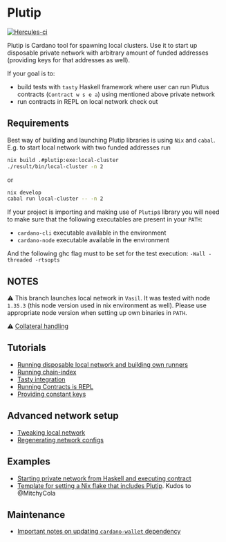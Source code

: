 # Plutip

[![Hercules-ci][herc badge]][herc link]

[herc badge]: https://img.shields.io/badge/ci--by--hercules-green.svg
[herc link]: https://hercules-ci.com/github/mlabs-haskell/plutip

Plutip is Cardano tool for spawning local clusters.
Use it to start up disposable private network with arbitrary amount of funded addresses (providing keys for that addresses as well).

If your goal is to:
* build tests with `tasty` Haskell framework where user can run Plutus contracts (`Contract w s e a`) using mentioned above private network
* run contracts in REPL on local network
check out 

## Requirements

Best way of building and launching Plutip libraries is using `Nix` and `cabal`. E.g. to start local network with two funded addresses run

```bash
nix build .#plutip:exe:local-cluster  
./result/bin/local-cluster -n 2
```

or

```bash
nix develop
cabal run local-cluster -- -n 2
```

If your project is importing and making use of `Plutip`s library you will need to make sure that the following executables are present in your `PATH`:

* `cardano-cli` executable available in the environment
* `cardano-node` executable available in the environment

And the following ghc flag must to be set for the test execution: `-Wall -threaded -rtsopts`

## NOTES

⚠️ This branch launches local network in `Vasil`. It was tested with node `1.35.3` (this node version used in nix environment as well). Please use appropriate node version when setting up own binaries in `PATH`.

⚠️ [Collateral handling](./docs/collateral-handling.md)

## Tutorials

* [Running disposable local network and building own runners](./local-cluster/README.md)
* [Running chain-index](./docs/running-chain-index.md)
* [Tasty integration](./docs/tasty-integration.md)
* [Running Contracts is REPL](./docs/interactive-plutip.md)
* [Providing constant keys](./docs/constant-keys.md)

## Advanced network setup

* [Tweaking local network](./docs/tweaking-network.md)
* [Regenerating network configs](./docs/regenerate-network-configs.md)

## Examples

* [Starting private network from Haskell and executing contract](./contract-execution/Main.hs)
* [Template for setting a Nix flake that includes Plutip](https://github.com/MitchyCola/plutip-flake). Kudos to @MitchyCola

## Maintenance

* [Important notes on updating `cardano-wallet` dependency](./docs/cardano-wallet-update.md)

